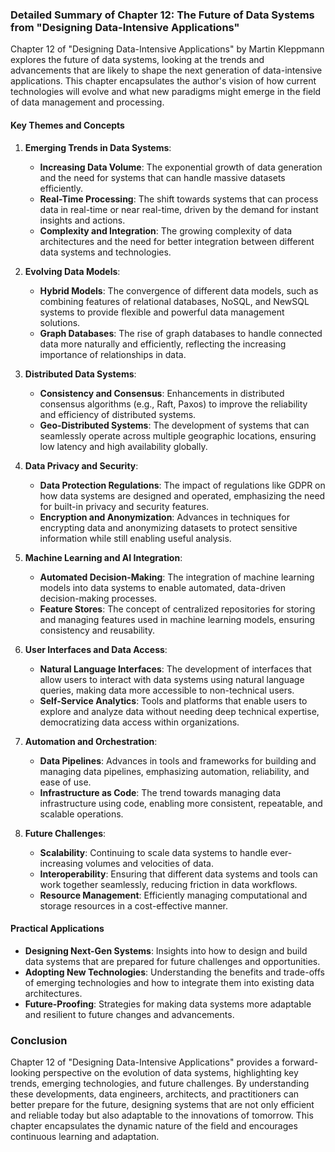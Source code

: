 ### Detailed Summary of Chapter 12: The Future of Data Systems from "Designing Data-Intensive Applications"

Chapter 12 of "Designing Data-Intensive Applications" by Martin Kleppmann explores the future of data systems, looking at the trends and advancements that are likely to shape the next generation of data-intensive applications. This chapter encapsulates the author's vision of how current technologies will evolve and what new paradigms might emerge in the field of data management and processing.

#### Key Themes and Concepts

1. **Emerging Trends in Data Systems**:
   - **Increasing Data Volume**: The exponential growth of data generation and the need for systems that can handle massive datasets efficiently.
   - **Real-Time Processing**: The shift towards systems that can process data in real-time or near real-time, driven by the demand for instant insights and actions.
   - **Complexity and Integration**: The growing complexity of data architectures and the need for better integration between different data systems and technologies.

2. **Evolving Data Models**:
   - **Hybrid Models**: The convergence of different data models, such as combining features of relational databases, NoSQL, and NewSQL systems to provide flexible and powerful data management solutions.
   - **Graph Databases**: The rise of graph databases to handle connected data more naturally and efficiently, reflecting the increasing importance of relationships in data.

3. **Distributed Data Systems**:
   - **Consistency and Consensus**: Enhancements in distributed consensus algorithms (e.g., Raft, Paxos) to improve the reliability and efficiency of distributed systems.
   - **Geo-Distributed Systems**: The development of systems that can seamlessly operate across multiple geographic locations, ensuring low latency and high availability globally.

4. **Data Privacy and Security**:
   - **Data Protection Regulations**: The impact of regulations like GDPR on how data systems are designed and operated, emphasizing the need for built-in privacy and security features.
   - **Encryption and Anonymization**: Advances in techniques for encrypting data and anonymizing datasets to protect sensitive information while still enabling useful analysis.

5. **Machine Learning and AI Integration**:
   - **Automated Decision-Making**: The integration of machine learning models into data systems to enable automated, data-driven decision-making processes.
   - **Feature Stores**: The concept of centralized repositories for storing and managing features used in machine learning models, ensuring consistency and reusability.

6. **User Interfaces and Data Access**:
   - **Natural Language Interfaces**: The development of interfaces that allow users to interact with data systems using natural language queries, making data more accessible to non-technical users.
   - **Self-Service Analytics**: Tools and platforms that enable users to explore and analyze data without needing deep technical expertise, democratizing data access within organizations.

7. **Automation and Orchestration**:
   - **Data Pipelines**: Advances in tools and frameworks for building and managing data pipelines, emphasizing automation, reliability, and ease of use.
   - **Infrastructure as Code**: The trend towards managing data infrastructure using code, enabling more consistent, repeatable, and scalable operations.

8. **Future Challenges**:
   - **Scalability**: Continuing to scale data systems to handle ever-increasing volumes and velocities of data.
   - **Interoperability**: Ensuring that different data systems and tools can work together seamlessly, reducing friction in data workflows.
   - **Resource Management**: Efficiently managing computational and storage resources in a cost-effective manner.

#### Practical Applications

- **Designing Next-Gen Systems**: Insights into how to design and build data systems that are prepared for future challenges and opportunities.
- **Adopting New Technologies**: Understanding the benefits and trade-offs of emerging technologies and how to integrate them into existing data architectures.
- **Future-Proofing**: Strategies for making data systems more adaptable and resilient to future changes and advancements.

### Conclusion

Chapter 12 of "Designing Data-Intensive Applications" provides a forward-looking perspective on the evolution of data systems, highlighting key trends, emerging technologies, and future challenges. By understanding these developments, data engineers, architects, and practitioners can better prepare for the future, designing systems that are not only efficient and reliable today but also adaptable to the innovations of tomorrow. This chapter encapsulates the dynamic nature of the field and encourages continuous learning and adaptation.